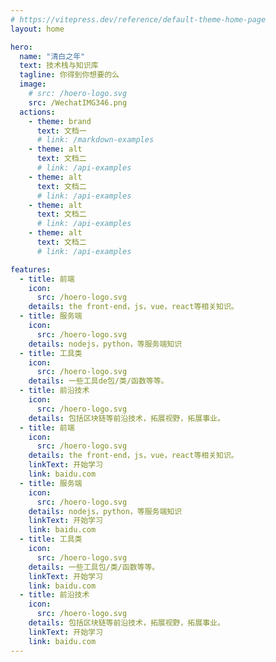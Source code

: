 ```yaml
---
# https://vitepress.dev/reference/default-theme-home-page
layout: home

hero:
  name: "清白之年"
  text: 技术栈与知识库
  tagline: 你得到你想要的么
  image:
    # src: /hoero-logo.svg
    src: /WechatIMG346.png
  actions:
    - theme: brand
      text: 文档一
      # link: /markdown-examples
    - theme: alt
      text: 文档二
      # link: /api-examples
    - theme: alt
      text: 文档二
      # link: /api-examples
    - theme: alt
      text: 文档二
      # link: /api-examples
    - theme: alt
      text: 文档二
      # link: /api-examples

features:
  - title: 前端
    icon:
      src: /hoero-logo.svg
    details: the front-end，js，vue，react等相关知识。
  - title: 服务端
    icon:
      src: /hoero-logo.svg
    details: nodejs，python，等服务端知识
  - title: 工具类
    icon:
      src: /hoero-logo.svg
    details: 一些工具de包/类/函数等等。
  - title: 前沿技术
    icon:
      src: /hoero-logo.svg
    details: 包括区块链等前沿技术，拓展视野，拓展事业。
  - title: 前端
    icon:
      src: /hoero-logo.svg
    details: the front-end，js，vue，react等相关知识。
    linkText: 开始学习
    link: baidu.com
  - title: 服务端
    icon:
      src: /hoero-logo.svg
    details: nodejs，python，等服务端知识
    linkText: 开始学习
    link: baidu.com
  - title: 工具类
    icon:
      src: /hoero-logo.svg
    details: 一些工具包/类/函数等等。
    linkText: 开始学习
    link: baidu.com
  - title: 前沿技术
    icon:
      src: /hoero-logo.svg
    details: 包括区块链等前沿技术，拓展视野，拓展事业。
    linkText: 开始学习
    link: baidu.com
---
```


